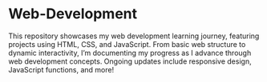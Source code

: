 # Web-Development
This repository showcases my web development learning journey, featuring projects using HTML, CSS, and JavaScript. From basic web structure to dynamic interactivity, I’m documenting my progress as I advance through web development concepts. Ongoing updates include responsive design, JavaScript functions, and more!
